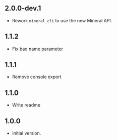 ## 2.0.0-dev.1

- Rework `mineral_cli` to use the new Mineral API.

## 1.1.2
- Fix bad name parameter

## 1.1.1
- Remove console export

## 1.1.0
- Write readme

## 1.0.0
- Initial version.
